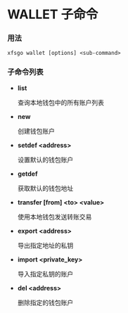 # WALLET 子命令

### 用法

```
xfsgo wallet [options] <sub-command>
```

### 子命令列表

*   **list**

    查询本地钱包中的所有账户列表
*   **new**

    创建钱包账户
*   **setdef \<address>**

    设置默认的钱包账户
*   **getdef**

    获取默认的钱包地址
*   **transfer \[from] \<to> \<value>**

    使用本地钱包发送转账交易
*   **export \<address>**

    导出指定地址的私钥
*   **import \<private\_key>**

    导入指定私钥的账户
*   **del \<address>**

    删除指定的钱包账户

